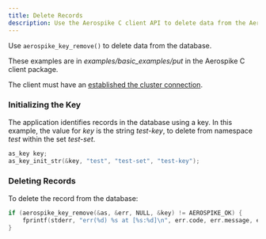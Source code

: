 ```yaml
---
title: Delete Records
description: Use the Aerospike C client API to delete data from the Aerospike database.
---
```


Use `aerospike_key_remove()` to delete data from the database.

These examples are in _examples/basic\_examples/put_ in the Aerospike C client package.

The client must have an [established the cluster connection](/docs/client/c/usage/connect).

### Initializing the Key

The application identifies records in the database using a key. In this example, the value for _key_ is the string _test-key_, to delete from namespace _test_ within the set _test-set_.

```cpp
as_key key;
as_key_init_str(&key, "test", "test-set", "test-key");
```

### Deleting Records

To delete the record from the database:

```cpp
if (aerospike_key_remove(&as, &err, NULL, &key) != AEROSPIKE_OK) {
    fprintf(stderr, "err(%d) %s at [%s:%d]\n", err.code, err.message, err.file, err.line);
}
```

